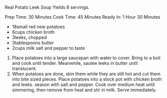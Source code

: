 Real Potato Leek Soup
Yields 8 servings.
			
Prep Time:	30 Minutes
Cook Time:	45 Minutes
Ready In:	1 Hour 30 Minutes
	
- 18small red new potatoes
- 6cups chicken broth
- 3leeks, chopped
- 3tablespoons butter
- 2cups milk
salt and pepper to taste
		
     		
1. Place potatoes into a large saucepan with water to cover. 
Bring to a boil and cook until tender. 
Meanwhile, sautee leeks in butter until translucent.
2. When potatoes are done, skin them while they are still hot and cut them into bite sized pieces. 
Place potatoes into a stock pot with chicken broth and leeks. season with salt and pepper. 
Cook over medium heat until simmering, then remove from heat and stir in milk. 
Serve immediately.
